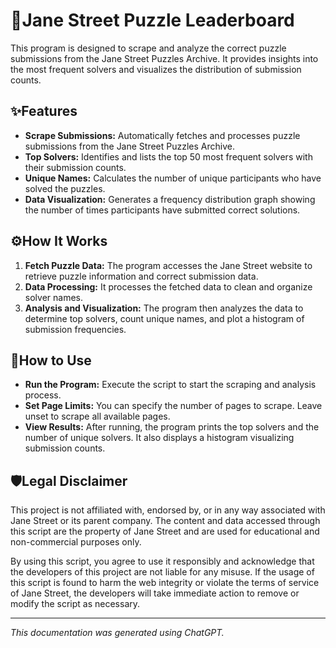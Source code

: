 # 🧩Jane Street Puzzle Leaderboard

This program is designed to scrape and analyze the correct puzzle submissions from the Jane Street Puzzles Archive. It provides insights into the most frequent solvers and visualizes the distribution of submission counts.

## ✨Features

- **Scrape Submissions:** Automatically fetches and processes puzzle submissions from the Jane Street Puzzles Archive.
- **Top Solvers:** Identifies and lists the top 50 most frequent solvers with their submission counts.
- **Unique Names:** Calculates the number of unique participants who have solved the puzzles.
- **Data Visualization:** Generates a frequency distribution graph showing the number of times participants have submitted correct solutions.

## ⚙️How It Works

1. **Fetch Puzzle Data:** The program accesses the Jane Street website to retrieve puzzle information and correct submission data.
2. **Data Processing:** It processes the fetched data to clean and organize solver names.
3. **Analysis and Visualization:** The program then analyzes the data to determine top solvers, count unique names, and plot a histogram of submission frequencies.

## 🚀How to Use

- **Run the Program:** Execute the script to start the scraping and analysis process.
- **Set Page Limits:** You can specify the number of pages to scrape. Leave unset to scrape all available pages.
- **View Results:** After running, the program prints the top solvers and the number of unique solvers. It also displays a histogram visualizing submission counts.

## 🛡️Legal Disclaimer
This project is not affiliated with, endorsed by, or in any way associated with Jane Street or its parent company. The content and data accessed through this script are the property of Jane Street and are used for educational and non-commercial purposes only.

By using this script, you agree to use it responsibly and acknowledge that the developers of this project are not liable for any misuse. If the usage of this script is found to harm the web integrity or violate the terms of service of Jane Street, the developers will take immediate action to remove or modify the script as necessary.

---
*This documentation was generated using ChatGPT.*